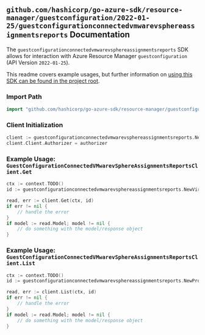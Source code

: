
## `github.com/hashicorp/go-azure-sdk/resource-manager/guestconfiguration/2022-01-25/guestconfigurationconnectedvmwarevsphereassignmentsreports` Documentation

The `guestconfigurationconnectedvmwarevsphereassignmentsreports` SDK allows for interaction with Azure Resource Manager `guestconfiguration` (API Version `2022-01-25`).

This readme covers example usages, but further information on [using this SDK can be found in the project root](https://github.com/hashicorp/go-azure-sdk/tree/main/docs).

### Import Path

```go
import "github.com/hashicorp/go-azure-sdk/resource-manager/guestconfiguration/2022-01-25/guestconfigurationconnectedvmwarevsphereassignmentsreports"
```


### Client Initialization

```go
client := guestconfigurationconnectedvmwarevsphereassignmentsreports.NewGuestConfigurationConnectedVMwarevSphereAssignmentsReportsClientWithBaseURI("https://management.azure.com")
client.Client.Authorizer = authorizer
```


### Example Usage: `GuestConfigurationConnectedVMwarevSphereAssignmentsReportsClient.Get`

```go
ctx := context.TODO()
id := guestconfigurationconnectedvmwarevsphereassignmentsreports.NewVirtualMachineProviders2GuestConfigurationAssignmentReportID("12345678-1234-9876-4563-123456789012", "example-resource-group", "virtualMachineValue", "guestConfigurationAssignmentValue", "reportIdValue")

read, err := client.Get(ctx, id)
if err != nil {
	// handle the error
}
if model := read.Model; model != nil {
	// do something with the model/response object
}
```


### Example Usage: `GuestConfigurationConnectedVMwarevSphereAssignmentsReportsClient.List`

```go
ctx := context.TODO()
id := guestconfigurationconnectedvmwarevsphereassignmentsreports.NewProviderVirtualMachineProviders2GuestConfigurationAssignmentID("12345678-1234-9876-4563-123456789012", "example-resource-group", "virtualMachineValue", "guestConfigurationAssignmentValue")

read, err := client.List(ctx, id)
if err != nil {
	// handle the error
}
if model := read.Model; model != nil {
	// do something with the model/response object
}
```
